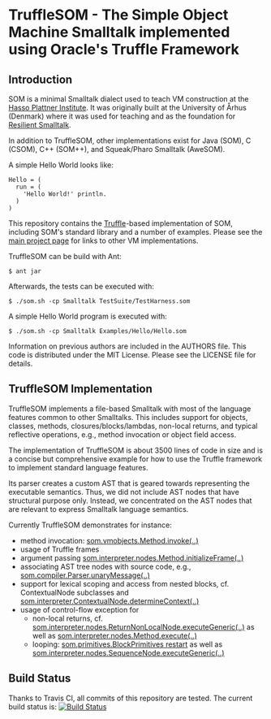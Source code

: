 TruffleSOM - The Simple Object Machine Smalltalk implemented using Oracle's Truffle Framework
=============================================================================================

Introduction
------------

SOM is a minimal Smalltalk dialect used to teach VM construction at the [Hasso
Plattner Institute][SOM]. It was originally built at the University of Århus
(Denmark) where it was used for teaching and as the foundation for [Resilient
Smalltalk][RS].

In addition to TruffleSOM, other implementations exist for Java (SOM), C (CSOM),
C++ (SOM++), and Squeak/Pharo Smalltalk (AweSOM).

A simple Hello World looks like:

```Smalltalk
Hello = (
  run = (
    'Hello World!' println.
  )
)
```

This repository contains the [Truffle][T]-based implementation of SOM, including
SOM's standard library and a number of examples. Please see the [main project
page][SOM] for links to other VM implementations.


TruffleSOM can be build with Ant:

    $ ant jar

Afterwards, the tests can be executed with:

    $ ./som.sh -cp Smalltalk TestSuite/TestHarness.som
   
A simple Hello World program is executed with:

    $ ./som.sh -cp Smalltalk Examples/Hello/Hello.som


Information on previous authors are included in the AUTHORS file. This code is
distributed under the MIT License. Please see the LICENSE file for details.

TruffleSOM Implementation
-------------------------

TruffleSOM implements a file-based Smalltalk with most of the language features
common to other Smalltalks. This includes support for objects, classes,
methods, closures/blocks/lambdas, non-local returns, and typical reflective
operations, e.g., method invocation or object field access.

The implementation of TruffleSOM is about 3500 lines of code in size and is a
concise but comprehensive example for how to use the Truffle framework to
implement standard language features.

Its parser creates a custom AST that is geared towards representing the
executable semantics. Thus, we did not include AST nodes that have structural
purpose only. Instead, we concentrated on the AST nodes that are relevant to
express Smalltalk language semantics.

Currently TruffleSOM demonstrates for instance:

 - method invocation: [som.vmobjects.Method.invoke(..)](https://github.com/smarr/TruffleSOM/blob/master/src/som/vmobjects/Method.java#L113)
 - usage of Truffle frames
 - argument passing [som.interpreter.nodes.Method.initializeFrame(..)](https://github.com/smarr/TruffleSOM/blob/master/src/som/interpreter/nodes/Method.java#L63)
 - associating AST tree nodes with source code, e.g., [som.compiler.Parser.unaryMessage(..)](https://github.com/smarr/TruffleSOM/blob/master/src/som/compiler/Parser.java#L535)
 - support for lexical scoping and access from nested blocks, cf.
   ContextualNode subclasses and [som.interpreter.ContextualNode.determineContext(..)](https://github.com/smarr/TruffleSOM/blob/master/src/som/interpreter/nodes/ContextualNode.java#L38)
 - usage of control-flow exception for
     - non-local returns, cf. [som.interpreter.nodes.ReturnNonLocalNode.executeGeneric(..)](https://github.com/smarr/TruffleSOM/blob/master/src/som/interpreter/nodes/ReturnNonLocalNode.java#L40)
       as well as [som.interpreter.nodes.Method.execute(..)](https://github.com/smarr/TruffleSOM/blob/master/src/som/interpreter/nodes/Method.java#L52)
     - looping: [som.primitives.BlockPrimitives restart](https://github.com/smarr/TruffleSOM/blob/master/src/som/primitives/BlockPrimitives.java#L42)
       as well as [som.interpreter.nodes.SequenceNode.executeGeneric(..)](https://github.com/smarr/TruffleSOM/blob/master/src/som/interpreter/nodes/SequenceNode.java#L48)


Build Status
------------

Thanks to Travis CI, all commits of this repository are tested.
The current build status is: [![Build Status](https://travis-ci.org/SOM-st/TruffleSOM.png?branch=master)](https://travis-ci.org/SOM-st/TruffleSOM)

 [SOM]: http://www.hpi.uni-potsdam.de/hirschfeld/projects/som/
 [SOMst]: https://travis-ci.org/SOM-st/
 [RS]:  http://dx.doi.org/10.1016/j.cl.2005.02.003
 [T]:   http://www.christianwimmer.at/Publications/Wuerthinger12a/